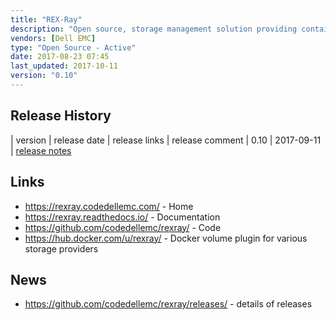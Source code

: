```yaml
---
title: "REX-Ray"
description: "Open source, storage management solution providing containers to access external storage systems outside of the container's host thus enabling stateful applications such as databases to be run inside containers. Allows applications to save data beyond the lifecycle of a container and provides high-availability features for container restarts across hosts. Operates as a command line interface and lightweight agent that can be integrated into container runtimes (e.g. Docker, Mesos) to provide storage functionality such as volume creation, attaching, and mounting processes as well as container orchestrators (e.g. Docker Swarm, Kubernetes, or Marathon for Mesos) to attach a volume to a new host and resume state in the event of a host failure. Built on top of the libStorage library (also from Dell EMC), provides a storage plugin framework that allows access to multiple storage providers and platforms (Amazon EBS, EFS, S3FS, Dell EMC ScaleIO, Isilon etc.) and a flexible architecture that allows it to be deployed in a standalone, decentralised fashion on each container host or as a centralised service for easier management at large scale. Written in Go, open sourced under the Apache 2.0 licence, hosted on GitHub, with development led by Dell EMC. Has not yet reached a v1.0 milestone, but is still under active development."
vendors: [Dell EMC]
type: "Open Source - Active"
date: 2017-08-23 07:45
last_updated: 2017-10-11
version: "0.10"
---
```

## Release History

| version | release date | release links | release comment
| 0.10 | 2017-09-11 | [release notes](https://rexray.readthedocs.io/en/stable/about/release-notes/#version-0100-20170911)

## Links

* <https://rexray.codedellemc.com/> - Home
* <https://rexray.readthedocs.io/> - Documentation
* <https://github.com/codedellemc/rexray/> - Code
* <https://hub.docker.com/u/rexray/> - Docker volume plugin for various storage providers

## News

* <https://github.com/codedellemc/rexray/releases/> - details of releases
